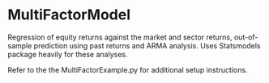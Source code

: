 # MultiFactorModel
Regression of equity returns against the market and sector returns, out-of-sample prediction using past returns and ARMA analysis. Uses Statsmodels package heavily for these analyses.

Refer to the the MultiFactorExample.py for additional setup instructions.
